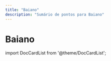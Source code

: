 ```yaml
---
title: "Baiano"
description: "Sumário de pontos para Baiano"
---
```


# Baiano

import DocCardList from '@theme/DocCardList';

<DocCardList />
